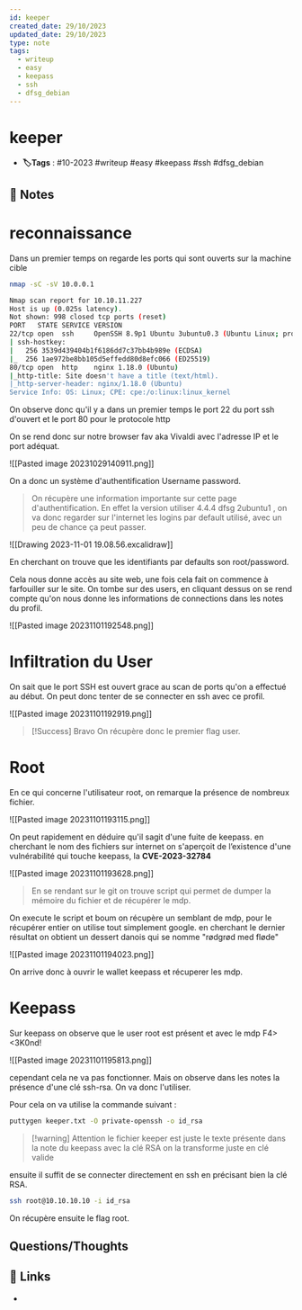 ```yaml
---
id: keeper
created_date: 29/10/2023
updated_date: 29/10/2023
type: note
tags:
  - writeup
  - easy
  - keepass
  - ssh
  - dfsg_debian
---
```


#  keeper
- **🏷️Tags** :  #10-2023 #writeup #easy #keepass #ssh #dfsg_debian

## 📝 Notes

# reconnaissance 

Dans un premier temps on regarde les ports qui sont ouverts sur la machine cible


```bash
nmap -sC -sV 10.0.0.1

Nmap scan report for 10.10.11.227
Host is up (0.025s latency).
Not shown: 998 closed tcp ports (reset)
PORT   STATE SERVICE VERSION
22/tcp open  ssh     OpenSSH 8.9p1 Ubuntu 3ubuntu0.3 (Ubuntu Linux; protocol 2.0)
| ssh-hostkey: 
|   256 3539d439404b1f6186dd7c37bb4b989e (ECDSA)
|_  256 1ae972be8bb105d5effedd80d8efc066 (ED25519)
80/tcp open  http    nginx 1.18.0 (Ubuntu)
|_http-title: Site doesn't have a title (text/html).
|_http-server-header: nginx/1.18.0 (Ubuntu)
Service Info: OS: Linux; CPE: cpe:/o:linux:linux_kernel

```

On observe donc qu'il y a dans un premier temps le port 22 du port ssh d'ouvert et le port 80 pour le protocole http

On se rend donc sur notre browser fav aka Vivaldi avec l'adresse IP et le port adéquat.

![[Pasted image 20231029140911.png]]

On a donc un système d'authentification Username password.

> On récupère une information importante sur cette page d'authentification. En effet la version utiliser 4.4.4 dfsg 2ubuntu1 , on va donc regarder sur l'internet les logins par default utilisé, avec un peu de chance ça peut passer.

![[Drawing 2023-11-01 19.08.56.excalidraw]]


En cherchant on trouve que les identifiants par defaults son root/password.

Cela nous donne accès au site web, une fois cela fait on commence à farfouiller sur le site. On tombe sur des users, en cliquant dessus on se rend compte qu'on nous donne les informations de connections dans les notes du profil.

![[Pasted image 20231101192548.png]]

# Infiltration du User 

On sait que le port SSH est ouvert grace au scan de ports qu'on a effectué au début. On peut donc tenter de se connecter en ssh avec ce profil.

![[Pasted image 20231101192919.png]]

>[!Success] Bravo
>On récupère donc le premier flag user.

# Root

En ce qui concerne l'utilisateur root, on remarque la présence de nombreux fichier.

![[Pasted image 20231101193115.png]]

On peut rapidement en déduire qu'il sagit d'une fuite de keepass. en cherchant le nom des fichiers sur internet on s'aperçoit de l’existence d'une vulnérabilité qui touche keepass, la **CVE-2023-32784**

![[Pasted image 20231101193628.png]]

>En se rendant sur le git on trouve script qui permet de dumper la mémoire du fichier et de récupérer le mdp.

On execute le script et boum on récupère un semblant de mdp, pour le récupérer entier on utilise tout simplement google. en cherchant le dernier résultat on obtient un dessert danois qui se nomme "rødgrød med fløde"

![[Pasted image 20231101194023.png]]

On arrive donc à ouvrir le wallet keepass et récuperer les mdp.

# Keepass

Sur keepass on observe que le user root est présent et avec le mdp F4><3K0nd!

![[Pasted image 20231101195813.png]]

cependant cela ne va pas fonctionner. Mais on observe dans les notes la présence d'une clé ssh-rsa. On va donc l'utiliser.

Pour cela on va utilise la commande suivant :

```bash
puttygen keeper.txt -O private-openssh -o id_rsa
```

>[!warning] Attention
>le fichier keeper est juste le texte présente dans la note du keepass avec la clé RSA on la transforme juste en clé valide

ensuite il suffit de se connecter directement en ssh en précisant bien la clé RSA.


```bash
ssh root@10.10.10.10 -i id_rsa
```

On récupère ensuite le flag root.
## Questions/Thoughts


## 🔗 Links
- 